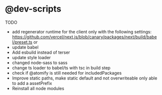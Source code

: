 # @dev-scripts

TODO
- add regenerator runtime for the client only with the following settings: https://github.com/vercel/next.js/blob/canary/packages/next/build/babel/preset.ts or
- update babel
- Add esbuild instead of terser
- update style loader
- changed node-sass to sass
- change ts loader to babel/ts with tsc in build step
- check if @atomify is still needed for includedPackages
- Improve static paths, make static default and not overwriteable only able to add a assetPrefix
- Reinstall all node modules